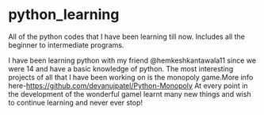 # python_learning
All of the python codes that I have been learning till now.
Includes all the beginner to intermediate programs. 

I have been learning python with my friend @hemkeshkantawala11 since we were 14 and have a basic knowledge of python.
The most interesting projects of all that I have been working on is the monopoly game.More info here-https://github.com/devanujpatel/Python-Monopoly At every point in the development of the wonderful gameI learnt many new things and wish to continue learning and never ever stop!

